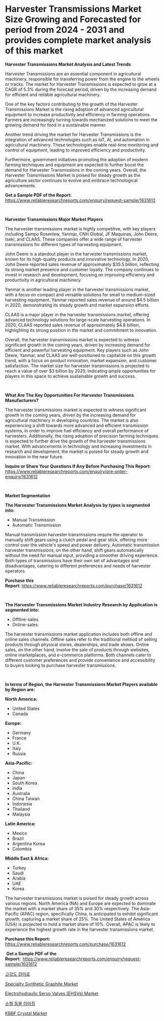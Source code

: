 <p><h1>Harvester Transmissions Market Size Growing and Forecasted for period from 2024 - 2031 and provides complete market analysis of this market</h1></p><p><strong>Harvester Transmissions Market Analysis and Latest Trends</strong></p>
<p><p>Harvester Transmissions are an essential component in agricultural machinery, responsible for transferring power from the engine to the wheels or tracks. The market for Harvester Transmissions is expected to grow at a CAGR of 5.3% during the forecast period, driven by the increasing demand for efficient and reliable agricultural machinery.</p><p>One of the key factors contributing to the growth of the Harvester Transmissions Market is the rising adoption of advanced agricultural equipment to increase productivity and efficiency in farming operations. Farmers are increasingly turning towards mechanized solutions to meet the growing demand for food in a sustainable manner.</p><p>Another trend driving the market for Harvester Transmissions is the integration of advanced technologies such as IoT, AI, and automation in agricultural machinery. These technologies enable real-time monitoring and control of equipment, leading to improved efficiency and productivity.</p><p>Furthermore, government initiatives promoting the adoption of modern farming techniques and equipment are expected to further boost the demand for Harvester Transmissions in the coming years. Overall, the Harvester Transmissions Market is poised for steady growth as the agriculture sector continues to evolve and embrace technological advancements.</p></p>
<p><strong>Get a Sample PDF of the Report:&nbsp;</strong> <a href="https://www.reliableresearchreports.com/enquiry/request-sample/1631612">https://www.reliableresearchreports.com/enquiry/request-sample/1631612</a></p>
<p>&nbsp;</p>
<p><strong>Harvester Transmissions Major Market Players</strong></p>
<p><p>The harvester transmissions market is highly competitive, with key players including Sampo Rosenlew, Yanmar, CNH Global, JF Maquinas, John Deere, Iseki, and CLAAS. These companies offer a wide range of harvester transmissions for different types of harvesting equipment.</p><p>John Deere is a standout player in the harvester transmissions market, known for its high-quality products and innovative technology. In 2020, John Deere reported sales revenue of approximately $35.5 billion, reflecting its strong market presence and customer loyalty. The company continues to invest in research and development, focusing on improving efficiency and productivity in agricultural machinery.</p><p>Yanmar is another leading player in the harvester transmissions market, with a focus on compact and versatile solutions for small to medium-sized harvesting equipment. Yanmar reported sales revenue of around $4.5 billion in 2020, demonstrating its steady growth and market expansion efforts.</p><p>CLAAS is a major player in the harvester transmissions market, offering advanced technology solutions for large-scale harvesting operations. In 2020, CLAAS reported sales revenue of approximately $4.8 billion, highlighting its strong position in the market and commitment to innovation.</p><p>Overall, the harvester transmissions market is expected to witness significant growth in the coming years, driven by increasing demand for efficient and powerful harvesting equipment. Key players such as John Deere, Yanmar, and CLAAS are well-positioned to capitalize on this growth trend, with a focus on product innovation, market expansion, and customer satisfaction. The market size for harvester transmissions is projected to reach a value of over $3 billion by 2025, indicating ample opportunities for players in this space to achieve sustainable growth and success.</p></p>
<p>&nbsp;</p>
<p><strong>What Are The Key Opportunities For Harvester Transmissions Manufacturers?</strong></p>
<p><p>The harvester transmissions market is expected to witness significant growth in the coming years, driven by the increasing demand for agricultural machinery in developing countries. The market is also experiencing a shift towards more advanced and efficient transmission systems, in order to improve fuel efficiency and overall performance of harvesters. Additionally, the rising adoption of precision farming techniques is expected to further drive the growth of the harvester transmissions market. With advancements in technology and increasing investments in research and development, the market is poised for steady growth and innovation in the near future.</p></p>
<p><strong>Inquire or Share Your Questions If Any Before Purchasing This Report:</strong> <a href="https://www.reliableresearchreports.com/enquiry/pre-order-enquiry/1631612">https://www.reliableresearchreports.com/enquiry/pre-order-enquiry/1631612</a></p>
<p>&nbsp;</p>
<p><strong>Market Segmentation</strong></p>
<p><strong>The Harvester Transmissions Market Analysis by types is segmented into:</strong></p>
<p><ul><li>Manual Transmission</li><li>Automatic Transmission</li></ul></p>
<p><p>Manual transmission harvester transmissions require the operator to manually shift gears using a clutch pedal and gear stick, offering more control over the vehicle's speed and power delivery. Automatic transmission harvester transmissions, on the other hand, shift gears automatically without the need for manual input, providing a smoother driving experience. Both types of transmissions have their own set of advantages and disadvantages, catering to different preferences and needs of harvester operators.</p></p>
<p><strong>Purchase this Report:&nbsp;</strong><a href="https://www.reliableresearchreports.com/purchase/1631612">https://www.reliableresearchreports.com/purchase/1631612</a></p>
<p>&nbsp;</p>
<p><strong>The Harvester Transmissions Market Industry Research by Application is segmented into:</strong></p>
<p><ul><li>Offline-sales</li><li>Online-sales</li></ul></p>
<p><p>The harvester transmissions market application includes both offline and online sales channels. Offline sales refer to the traditional method of selling products through physical stores, dealerships, and trade shows. Online sales, on the other hand, involve the sale of products through websites, online marketplaces, and e-commerce platforms. Both channels cater to different customer preferences and provide convenience and accessibility to buyers looking to purchase harvester transmissions.</p></p>
<p>&nbsp;</p>
<p><strong>In terms of Region, the Harvester Transmissions Market Players available by Region are:</strong></p>
<p>
    <p> <strong> North America: </strong>
        <ul>
            <li>United States</li>
            <li>Canada</li>
        </ul>
        </p> 
    <p> <strong> Europe: </strong>
        <ul>
            <li>Germany</li>
            <li>France</li>
            <li>U.K.</li>
            <li>Italy</li>
            <li>Russia</li>
        </ul>
        </p> 
    <p> <strong> Asia-Pacific: </strong>
        <ul>
            <li>China</li>
            <li>Japan</li>
            <li>South Korea</li>
            <li>India</li>
            <li>Australia</li>
            <li>China Taiwan</li>
            <li>Indonesia</li>
            <li>Thailand</li>
            <li>Malaysia</li>
        </ul>
        </p> 
    <p> <strong> Latin America: </strong>
        <ul>
            <li>Mexico</li>
            <li>Brazil</li>
            <li>Argentina Korea</li>
            <li>Colombia</li>
        </ul>
        </p> 
    <p> <strong> Middle East & Africa: </strong>
        <ul>
            <li>Turkey</li>
            <li>Saudi</li>
            <li>Arabia</li>
            <li>UAE</li>
            <li>Korea</li>
        </ul>
    </p>
    </p>
<p><p>The harvester transmissions market is poised for steady growth across various regions. North America (NA) and Europe are expected to dominate the market with a market share of 35% and 30% respectively. The Asia-Pacific (APAC) region, specifically China, is anticipated to exhibit significant growth, capturing a market share of 25%. The United States of America (USA) is projected to hold a market share of 10%. Overall, APAC is likely to experience the highest growth rate in the harvester transmissions market.</p></p>
<p><strong>Purchase this Report: </strong><a href="https://www.reliableresearchreports.com/purchase/1631612">https://www.reliableresearchreports.com/purchase/1631612</a></p>
<p>&nbsp;<strong>Get a Sample PDF of the Report:&nbsp;&nbsp;</strong><a href="https://www.reliableresearchreports.com/enquiry/request-sample/1631612">https://www.reliableresearchreports.com/enquiry/request-sample/1631612</a></p>
<p><strong></strong></p>
<p><p><a href="https://medium.com/@nenonashellislykjm8ga7ctt35a/%EA%B3%A0-%EA%B0%95%EB%8F%84-%EA%B0%90%EC%9E%90%EB%A3%8C-%EC%8B%9C%EC%9E%A5-%EC%84%B1%EA%B3%B5%EC%A0%81%EC%9D%B8-%EB%B9%84%EC%A6%88%EB%8B%88%EC%8A%A4-%EC%A0%84%EB%9E%B5%EC%9D%98-%EC%97%B4%EC%87%A0-2031%EB%85%84%EA%B9%8C%EC%A7%80-%EC%98%88%EC%B8%A1-231480b40182">고강도 감미료</a></p><p><a href="https://github.com/dimitrishawkinswaynenp91rgz/Market-Research-Report-List-1/blob/main/specialty-synthetic-graphite-market.md">Specialty Synthetic Graphite Market</a></p><p><a href="https://github.com/changoleonlaverguenzanoexiste/Market-Research-Report-List-2/blob/main/electrohydraulic-servo-valves-ehsvs-market.md">Electrohydraulic Servo Valves (EHSVs) Market</a></p><p><a href="https://medium.com/@airanohannonzb68e5pb53oc1/%EC%86%8C%EB%8F%99%EB%AC%BC-%EC%98%81%EC%83%81-%EC%8B%9C%EC%9E%A5-%EC%A2%85%EB%A5%98-%EC%9D%91%EC%9A%A9-%EB%B0%8F-%EC%A7%80%EB%A6%AC%EC%97%90-%EB%94%B0%EB%A5%B8-%EC%A2%85%ED%95%A9-%ED%8F%89%EA%B0%80-1e2d29c288fc">소형 동물 이미징</a></p><p><a href="https://view.publitas.com/reportprime-1/kbbf-crystal-market-growth-market-trends-covid-19-impact-and-forecasts-for-period-from-2024-2031/">KBBF Crystal Market</a></p></p>